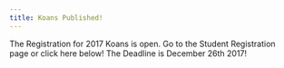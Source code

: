 ```yaml
---
title: Koans Published! 
---
```


The Registration for 2017 Koans is open. 
Go to the Student Registration page or click here below!
The Deadline is December 26th 2017!
